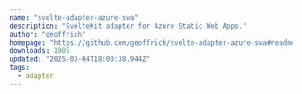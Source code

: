 ```yaml
---
name: "svelte-adapter-azure-swa"
description: "SvelteKit adapter for Azure Static Web Apps."
author: "geoffrich"
homepage: "https://github.com/geoffrich/svelte-adapter-azure-swa#readme"
downloads: 1905
updated: "2025-03-04T18:00:38.944Z"
tags: 
  - adapter
---
```

